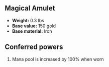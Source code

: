 ## Magical Amulet
- **Weight:** 0.3 lbs
- **Base value:** 150 gold
- **Base material:** Iron
## Conferred powers
1. Mana pool is increased by 100% when worn
